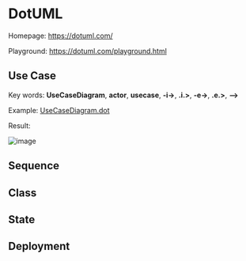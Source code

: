 # DotUML

Homepage: https://dotuml.com/

Playground: https://dotuml.com/playground.html

## Use Case

Key words: **UseCaseDiagram**, **actor**, **usecase**, **-i->**, **.i.>**, **-e->**, **.e.>**, **-->**

Example: [UseCaseDiagram.dot]( https://github.com/KresnikJun/Tools2DrawUML/blob/master/DotUML/UseCase/UseCaseDiagram.dot )

Result: 

![image](../UseCase.png)

## Sequence



## Class



## State



## Deployment

